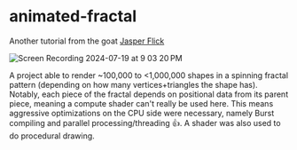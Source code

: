 # animated-fractal

Another tutorial from the goat [Jasper Flick](https://catlikecoding.com/unity/tutorials/basics/jobs/)

![Screen Recording 2024-07-19 at 9 03 20 PM](https://github.com/user-attachments/assets/9a78f0e6-d013-4dc9-a992-c2311bcb1f61)

A project able to render ~100,000 to <1,000,000 shapes in a spinning fractal pattern (depending on how many vertices+triangles the shape has). Notably, each piece of the fractal depends on positional data from its parent piece, meaning a compute shader can't really be used here. This means aggressive optimizations on the CPU side were necessary, namely Burst compiling and parallel processing/threading 👍. A shader was also used to do procedural drawing.
